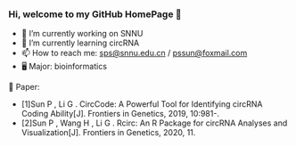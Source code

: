 ### Hi, welcome to my GitHub HomePage 👋

- 🔭 I’m currently working on SNNU
- 🌱 I’m currently learning circRNA
- 📫 How to reach me: sps@snnu.edu.cn / pssun@foxmail.com
- 🖥 Major: bioinformatics

📑 Paper: 
 - [1]Sun P , Li G . CircCode: A Powerful Tool for Identifying circRNA Coding Ability[J]. Frontiers in Genetics, 2019, 10:981-.
 - [2]Sun P , Wang H , Li G . Rcirc: An R Package for circRNA Analyses and Visualization[J]. Frontiers in Genetics, 2020, 11.

